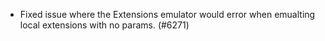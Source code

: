 - Fixed issue where the Extensions emulator would error when emualting local extensions with no params. (#6271)
